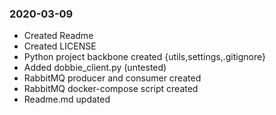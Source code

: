 ### 2020-03-09
+ Created Readme
+ Created LICENSE
+ Python project backbone created {utils,settings,.gitignore}
+ Added dobbie_client.py (untested)
+ RabbitMQ producer and consumer created
+ RabbitMQ docker-compose script created
+ Readme.md updated


